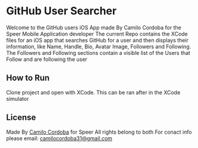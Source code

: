 # GitHub User Searcher
Welcome to the GitHub users iOS App made By Camilo Cordoba for the Speer Mobile Application developer
The current Repo contains the XCode files for an iOS app that searches GitHub for a user and then displays their information, like Name, Handle, Bio, Avatar Image, Followers and Following.
The Followers and Following sections contain a visible list of the Users that Follow and are following the user

## How to Run
Clone project and open with XCode. This can be ran after in the XCode simulator

## License
Made By [Camilo Cordoba](camilocordoba31@gmail.com) for Speer
All rights belong to both For conact info please email: camilocordoba31@gmail.com
